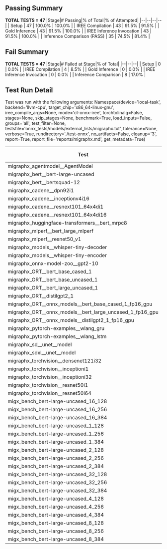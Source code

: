 ## Passing Summary

**TOTAL TESTS = 47**
|Stage|# Passing|% of Total|% of Attempted|
|--|--|--|--|
| Setup | 47 | 100.0% | 100.0% |
| IREE Compilation | 43 | 91.5% | 91.5% |
| Gold Inference | 43 | 91.5% | 100.0% |
| IREE Inference Invocation | 43 | 91.5% | 100.0% |
| Inference Comparison (PASS) | 35 | 74.5% | 81.4% |
## Fail Summary

**TOTAL TESTS = 47**
|Stage|# Failed at Stage|% of Total|
|--|--|--|
| Setup | 0 | 0.0% |
| IREE Compilation | 4 | 8.5% |
| Gold Inference | 0 | 0.0% |
| IREE Inference Invocation | 0 | 0.0% |
| Inference Comparison | 8 | 17.0% |
## Test Run Detail
Test was run with the following arguments:
Namespace(device='local-task', backend='llvm-cpu', target_chip='x86_64-linux-gnu', iree_compile_args=None, mode='cl-onnx-iree', torchtolinalg=False, stages=None, skip_stages=None, benchmark=True, load_inputs=False, groups='all', test_filter=None, testsfile='onnx_tests/models/external_lists/migraphx.txt', tolerance=None, verbose=True, rundirectory='./test-onnx', no_artifacts=False, cleanup='3', report=True, report_file='reports/migraphx.md', get_metadata=True)

| Test | Exit Status | Mean Benchmark Time (ms) | Notes |
|--|--|--|--|
| migraphx_agentmodel__AgentModel | Numerics | 1.2685263834933125 | |
| migraphx_bert__bert-large-uncased | PASS | 576.516938706239 | |
| migraphx_bert__bertsquad-12 | compilation | None | |
| migraphx_cadene__dpn92i1 | PASS | 163.80606902142364 | |
| migraphx_cadene__inceptionv4i16 | PASS | 5563.864044845104 | |
| migraphx_cadene__resnext101_64x4di1 | PASS | 333.06068119903404 | |
| migraphx_cadene__resnext101_64x4di16 | PASS | 5804.856065660715 | |
| migraphx_huggingface-transformers__bert_mrpc8 | PASS | 406.04909261067706 | |
| migraphx_mlperf__bert_large_mlperf | Numerics | 436.73656570414704 | |
| migraphx_mlperf__resnet50_v1 | PASS | 99.8886844941548 | |
| migraphx_models__whisper-tiny-decoder | PASS | 31.38081317372394 | |
| migraphx_models__whisper-tiny-encoder | Numerics | 210.25905716750356 | |
| migraphx_onnx-model-zoo__gpt2-10 | compilation | None | |
| migraphx_ORT__bert_base_cased_1 | PASS | 92.62681131561595 | |
| migraphx_ORT__bert_base_uncased_1 | PASS | 88.35315440470974 | |
| migraphx_ORT__bert_large_uncased_1 | PASS | 259.9632373700539 | |
| migraphx_ORT__distilgpt2_1 | PASS | 34.05133414674889 | |
| migraphx_ORT__onnx_models__bert_base_cased_1_fp16_gpu | Numerics | 90.33992886543274 | |
| migraphx_ORT__onnx_models__bert_large_uncased_1_fp16_gpu | Numerics | 493.27899391452473 | |
| migraphx_ORT__onnx_models__distilgpt2_1_fp16_gpu | Numerics | 40.58246708968107 | |
| migraphx_pytorch-examples__wlang_gru | PASS | 78.70463005922458 | |
| migraphx_pytorch-examples__wlang_lstm | PASS | 38.40336251865934 | |
| migraphx_sd__unet__model | import_model | None | |
| migraphx_sdxl__unet__model | import_model | None | |
| migraphx_torchvision__densenet121i32 | PASS | 1530.4908889035385 | |
| migraphx_torchvision__inceptioni1 | PASS | 197.83325462291637 | |
| migraphx_torchvision__inceptioni32 | PASS | 5859.114916374286 | |
| migraphx_torchvision__resnet50i1 | PASS | 83.71080551296473 | |
| migraphx_torchvision__resnet50i64 | PASS | 5367.455210536718 | |
| migx_bench_bert-large-uncased_16_128 | PASS | 2557.925458997488 | |
| migx_bench_bert-large-uncased_16_256 | PASS | 4087.069240709146 | |
| migx_bench_bert-large-uncased_16_384 | Numerics | 5591.276234636704 | |
| migx_bench_bert-large-uncased_1_128 | PASS | 164.56478058050075 | |
| migx_bench_bert-large-uncased_1_256 | PASS | 286.07419691979885 | |
| migx_bench_bert-large-uncased_1_384 | PASS | 383.95883329212666 | |
| migx_bench_bert-large-uncased_2_128 | PASS | 384.95304621756077 | |
| migx_bench_bert-large-uncased_2_256 | PASS | 617.2624168296654 | |
| migx_bench_bert-large-uncased_2_384 | PASS | 871.5606890618801 | |
| migx_bench_bert-large-uncased_32_128 | PASS | 5227.480510870615 | |
| migx_bench_bert-large-uncased_32_256 | PASS | 8023.459866642952 | |
| migx_bench_bert-large-uncased_32_384 | Numerics | 11498.898450285196 | |
| migx_bench_bert-large-uncased_4_128 | PASS | 935.8841764430205 | |
| migx_bench_bert-large-uncased_4_256 | PASS | 1180.6250351170697 | |
| migx_bench_bert-large-uncased_4_384 | PASS | 1969.2587529619534 | |
| migx_bench_bert-large-uncased_8_128 | PASS | 3127.054814249277 | |
| migx_bench_bert-large-uncased_8_256 | PASS | 2085.7149213552475 | |
| migx_bench_bert-large-uncased_8_384 | PASS | 2989.9097656210265 | |
